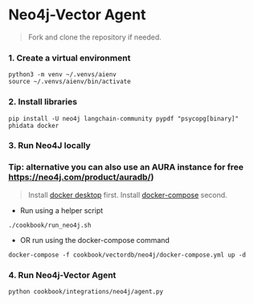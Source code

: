 # Neo4j-Vector Agent

> Fork and clone the repository if needed.

### 1. Create a virtual environment

```shell
python3 -m venv ~/.venvs/aienv
source ~/.venvs/aienv/bin/activate
```

### 2. Install libraries

```shell
pip install -U neo4j langchain-community pypdf "psycopg[binary]" phidata docker
```

### 3. Run Neo4J locally
### Tip: alternative you can also use an AURA instance for free https://neo4j.com/product/auradb/)

> Install [docker desktop](https://docs.docker.com/desktop/install/) first.
> Install [docker-compose](https://docs.docker.com/compose/install/) second.

- Run using a helper script

```shell
./cookbook/run_neo4j.sh
```

- OR run using the docker-compose command

```shell
docker-compose -f cookbook/vectordb/neo4j/docker-compose.yml up -d
```

### 4. Run Neo4j-Vector Agent

```shell
python cookbook/integrations/neo4j/agent.py
```
